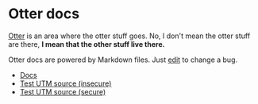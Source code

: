 # Otter docs

[Otter](https://brunozhon.github.io/otter/) is an area where the otter stuff goes. No, I don't mean the otter stuff are there, **I mean that the other stuff live there.**

Otter docs are powered by Markdown files. Just [edit](https://github.com/Brunozhon/otter-docs/edit/gh-pages/index.md) to change a bug.

- [Docs](https://brunozhon.github.io/otter-docs/docs)
- [Test UTM source (insecure)](https://brunozhon.github.io/otter-docs/utm_source/brunozhon.github.io)
- [Test UTM source (secure)](https://brunozhon.github.io/otter-docs/utm_source/no/a3icbnsideheihfe-endvihfief9rfu-fhnfwe8fr98f9h)
